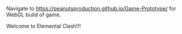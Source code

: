 Navigate to https://peanutsproduction.github.io/Game-Prototype/ for WebGL build of game.

Welcome to Elemental Clash!!!
